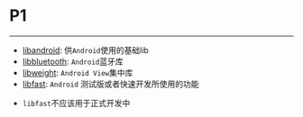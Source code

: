 # P1

***

* [libandroid](./libandroid/build.gradle): 供`Android`使用的基础lib
* [libbluetooth](./libbluetooth/build.gradle): `Android`蓝牙库
* [libweight](./libweight/build.gradle): `Android View`集中库
* [libfast](./libfast/build.gradle): `Android` 测试版或者快速开发所使用的功能

- `libfast`不应该用于正式开发中